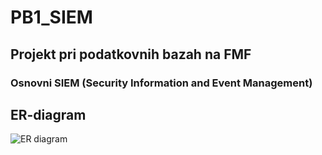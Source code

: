 # PB1_SIEM

## Projekt pri podatkovnih bazah na FMF

### Osnovni SIEM (Security Information and Event Management)
## ER-diagram
![ER diagram](PB1_SIEM/diagrams/ER_Diagram.puml)
